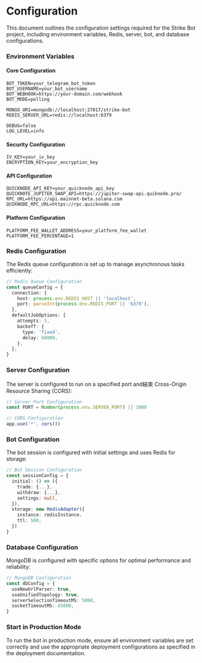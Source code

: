 # Configuration

This document outlines the configuration settings required for the Strike Bot project, including environment variables, Redis, server, bot, and database configurations.

### Environment Variables

#### Core Configuration

```env
BOT_TOKEN=your_telegram_bot_token
BOT_USERNAME=your_bot_username
BOT_WEBHOOK=https://your-domain.com/webhook
BOT_MODE=polling

MONGO_URI=mongodb://localhost:27017/strike-bot
REDIS_SERVER_URL=redis://localhost:6379

DEBUG=false
LOG_LEVEL=info
```

#### Security Configuration

```env
IV_KEY=your_iv_key
ENCRYPTION_KEY=your_encryption_key
```

#### API Configuration

```env
QUICKNODE_API_KEY=your_quicknode_api_key
QUICKNOTE_JUPITER_SWAP_API=https://jupiter-swap-api.quiknode.pro/
RPC_URL=https://api.mainnet-beta.solana.com
QUIKNODE_RPC_URL=https://rpc.quicknode.com
```

#### Platform Configuration

```env
PLATFORM_FEE_WALLET_ADDRESS=your_platform_fee_wallet
PLATFORM_FEE_PERCENTAGE=1
```

### Redis Configuration

The Redis queue configuration is set up to manage asynchronous tasks efficiently:

```typescript
// Redis Queue Configuration
const queueConfig = {
  connection: {
    host: process.env.REDIS_HOST || 'localhost',
    port: parseInt(process.env.REDIS_PORT || '6379'),
  },
  defaultJobOptions: {
    attempts: 5,
    backoff: {
      type: 'fixed',
      delay: 60000,
    },
  },
}
```

### Server Configuration

The server is configured to run on a specified port and結束 Cross-Origin Resource Sharing (CORS):

```typescript
// Server Port Configuration
const PORT = Number(process.env.SERVER_PORT) || 3000

// CORS Configuration
app.use('*', cors())
```

### Bot Configuration

The bot session is configured with initial settings and uses Redis for storage:

```typescript
// Bot Session Configuration
const sessionConfig = {
  initial: () => ({
    trade: {...},
    withdraw: {...},
    settings: null,
  }),
  storage: new RedisAdapter({
    instance: redisInstance,
    ttl: 500,
  })
}
```

### Database Configuration

MongoDB is configured with specific options for optimal performance and reliability:

```typescript
// MongoDB Configuration
const dbConfig = {
  useNewUrlParser: true,
  useUnifiedTopology: true,
  serverSelectionTimeoutMS: 5000,
  socketTimeoutMS: 45000,
}
```

### Start in Production Mode

To run the bot in production mode, ensure all environment variables are set correctly and use the appropriate deployment configurations as specified in the deployment documentation.
